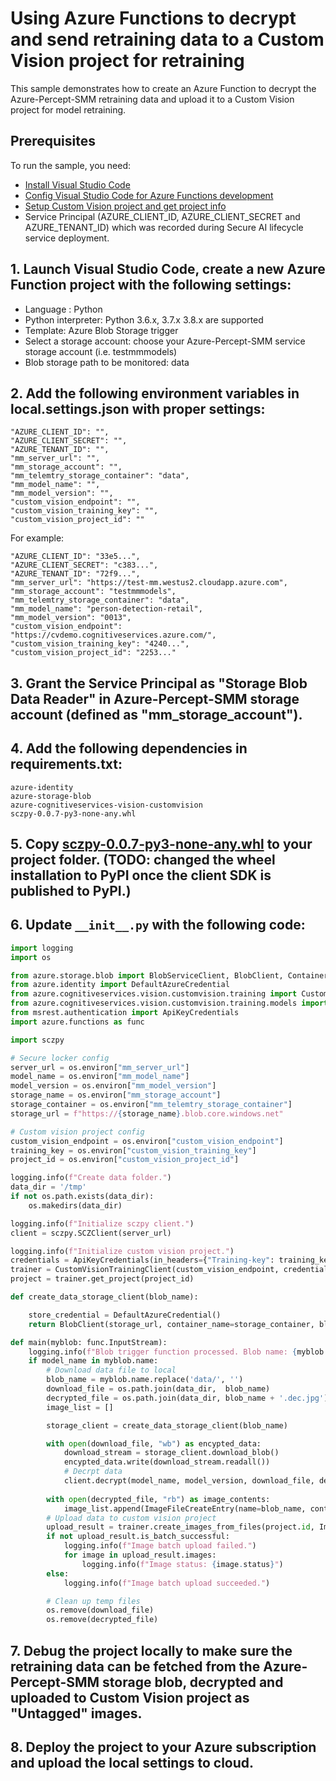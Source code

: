 # Using Azure Functions to decrypt and send retraining data to a Custom Vision project for retraining

This sample demonstrates how to create an Azure Function to decrypt the Azure-Percept-SMM retraining data and upload it to a Custom Vision project for model retraining. 

## Prerequisites

To run the sample, you need:

* [Install Visual Studio Code](https://code.visualstudio.com)
* [Config Visual Studio Code for Azure Functions development](https://docs.microsoft.com/en-us/azure/azure-functions/functions-create-first-function-vs-code?pivots=programming-language-python)
* [Setup Custom Vision project and get project info](https://docs.microsoft.com/en-us/azure/cognitive-services/custom-vision-service/quickstarts/object-detection?tabs=visual-studio&pivots=programming-language-python)
* Service Principal (AZURE_CLIENT_ID, AZURE_CLIENT_SECRET and AZURE_TENANT_ID) which was recorded during Secure AI lifecycle service deployment.

## 1. Launch Visual Studio Code, create a new Azure Function project with the following settings:
* Language : Python
* Python interpreter: Python 3.6.x, 3.7.x 3.8.x are supported
* Template: Azure Blob Storage trigger
* Select a storage account: choose your Azure-Percept-SMM service storage account (i.e. testmmmodels)
* Blob storage path to be monitored: data

## 2. Add the following environment variables in local.settings.json with proper settings:
```
"AZURE_CLIENT_ID": "", 
"AZURE_CLIENT_SECRET": "",
"AZURE_TENANT_ID": "",
"mm_server_url": "",
"mm_storage_account": "",
"mm_telemtry_storage_container": "data",
"mm_model_name": "",
"mm_model_version": "",
"custom_vision_endpoint": "",
"custom_vision_training_key": "",
"custom_vision_project_id": ""
```
For example: 
```
"AZURE_CLIENT_ID": "33e5...",
"AZURE_CLIENT_SECRET": "c383...",
"AZURE_TENANT_ID": "72f9...",
"mm_server_url": "https://test-mm.westus2.cloudapp.azure.com",
"mm_storage_account": "testmmmodels",
"mm_telemtry_storage_container": "data",
"mm_model_name": "person-detection-retail",
"mm_model_version": "0013",
"custom_vision_endpoint": "https://cvdemo.cognitiveservices.azure.com/",
"custom_vision_training_key": "4240...",
"custom_vision_project_id": "2253..."
```
## 3. Grant the Service Principal as "Storage Blob Data Reader" in Azure-Percept-SMM storage account (defined as "mm_storage_account").   

## 4. Add the following dependencies in requirements.txt:
```
azure-identity
azure-storage-blob
azure-cognitiveservices-vision-customvision
sczpy-0.0.7-py3-none-any.whl
```

## 5. Copy [sczpy-0.0.7-py3-none-any.whl](../jupyter-basics) to your project folder. (TODO: changed the wheel installation to PyPI once the client SDK is published to PyPI.)

## 6. Update ```__init__.py``` with the following code:

```python
import logging
import os

from azure.storage.blob import BlobServiceClient, BlobClient, ContainerClient
from azure.identity import DefaultAzureCredential
from azure.cognitiveservices.vision.customvision.training import CustomVisionTrainingClient
from azure.cognitiveservices.vision.customvision.training.models import ImageFileCreateBatch, ImageFileCreateEntry
from msrest.authentication import ApiKeyCredentials
import azure.functions as func

import sczpy

# Secure locker config
server_url = os.environ["mm_server_url"]
model_name = os.environ["mm_model_name"]
model_version = os.environ["mm_model_version"]
storage_name = os.environ["mm_storage_account"]
storage_container = os.environ["mm_telemtry_storage_container"]
storage_url = f"https://{storage_name}.blob.core.windows.net"

# Custom vision project config
custom_vision_endpoint = os.environ["custom_vision_endpoint"]
training_key = os.environ["custom_vision_training_key"]
project_id = os.environ["custom_vision_project_id"]

logging.info(f"Create data folder.")
data_dir = '/tmp'
if not os.path.exists(data_dir):
    os.makedirs(data_dir)

logging.info(f"Initialize sczpy client.")
client = sczpy.SCZClient(server_url)

logging.info(f"Initialize custom vision project.")
credentials = ApiKeyCredentials(in_headers={"Training-key": training_key})
trainer = CustomVisionTrainingClient(custom_vision_endpoint, credentials)
project = trainer.get_project(project_id)

def create_data_storage_client(blob_name):

    store_credential = DefaultAzureCredential()
    return BlobClient(storage_url, container_name=storage_container, blob_name=blob_name, credential=store_credential)

def main(myblob: func.InputStream):
    logging.info(f"Blob trigger function processed. Blob name: {myblob.name}")
    if model_name in myblob.name:
        # Download data file to local
        blob_name = myblob.name.replace('data/', '')
        download_file = os.path.join(data_dir,  blob_name)
        decrypted_file = os.path.join(data_dir, blob_name + '.dec.jpg')
        image_list = []

        storage_client = create_data_storage_client(blob_name)

        with open(download_file, "wb") as encypted_data:
            download_stream = storage_client.download_blob()
            encypted_data.write(download_stream.readall())
            # Decrpt data
            client.decrypt(model_name, model_version, download_file, decrypted_file)
        
        with open(decrypted_file, "rb") as image_contents:
            image_list.append(ImageFileCreateEntry(name=blob_name, contents=image_contents.read()))
        # Upload data to custom vision project
        upload_result = trainer.create_images_from_files(project.id, ImageFileCreateBatch(images=image_list))
        if not upload_result.is_batch_successful:
            logging.info(f"Image batch upload failed.")
            for image in upload_result.images:
                logging.info(f"Image status: {image.status}")
        else:
            logging.info(f"Image batch upload succeeded.")

        # Clean up temp files
        os.remove(download_file)
        os.remove(decrypted_file)   
```

## 7. Debug the project locally to make sure the retraining data can be fetched from the Azure-Percept-SMM storage blob, decrypted and uploaded to Custom Vision project as "Untagged" images.

## 8. Deploy the project to your Azure subscription and upload the local settings to cloud.